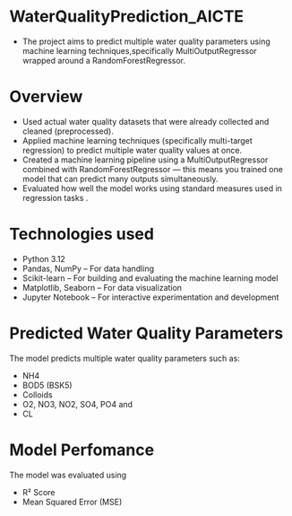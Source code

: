 # WaterQualityPrediction_AICTE
* The project aims to predict multiple water quality parameters using machine learning techniques,specifically MultiOutputRegressor wrapped around a RandomForestRegressor.

# Overview
* Used actual water quality datasets that were already collected and cleaned (preprocessed).
* Applied machine learning techniques (specifically multi-target regression) to predict multiple water quality values at once.
* Created a machine learning pipeline using a MultiOutputRegressor combined with RandomForestRegressor — this means you trained one model that can predict many outputs simultaneously.
* Evaluated how well the model works using standard measures used in regression tasks .

# Technologies used 
* Python 3.12
* Pandas, NumPy – For data handling
* Scikit-learn – For building and evaluating the machine learning model
* Matplotlib, Seaborn – For data visualization
* Jupyter Notebook – For interactive experimentation and development

# Predicted Water Quality Parameters
The model predicts multiple water quality parameters such as:

* NH4
* BOD5 (BSK5)
* Colloids
* O2, NO3, NO2, SO4, PO4 and
* CL

# Model Perfomance
 The model was evaluated using 
 
* R² Score
* Mean Squared Error (MSE)
